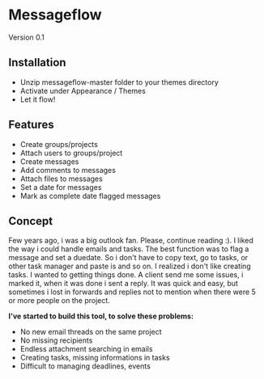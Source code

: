 Messageflow
===========

Version 0.1

Installation
------------
* Unzip messageflow-master folder to your themes directory
* Activate under Appearance / Themes
* Let it flow!

Features
--------
* Create groups/projects
* Attach users to groups/project
* Create messages
* Add comments to messages
* Attach files to messages
* Set a date for messages
* Mark as complete date flagged messages

Concept
-------
Few years ago, i was a big outlook fan. Please, continue reading :). 
I liked the way i could handle emails and tasks. The best function was to flag a message and set a duedate. 
So i don't have to copy text, go to tasks, or other task manager and paste is and so on.
I realized i don't like creating tasks. I wanted to getting things done. A client send me some issues, i marked it, when it was done i sent a reply.
It was quick and easy, but sometimes i lost in forwards and replies not to mention when there were 5 or more people on the project. 

**I've started to build this tool, to solve these problems:**
* No new email threads on the same project
* No missing recipients
* Endless attachment searching in emails
* Creating tasks, missing informations in tasks
* Difficult to managing deadlines, events


